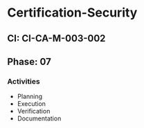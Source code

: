 # Certification-Security

## CI: CI-CA-M-003-002
## Phase: 07

### Activities
- Planning
- Execution
- Verification
- Documentation
